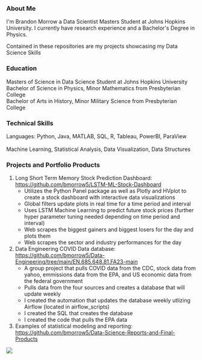 ### About Me 

I'm Brandon Morrow a Data Scientist Masters Student at Johns Hopkins University. I currently have research experience and a Bachelor's Degree in Physics. <br>

Contained in these repositories are my projects showcasing my Data Science Skills

### Education
Masters of Science in Data Science Student at Johns Hopkins University <br>
Bachelor of Science in Physics, Minor Mathematics from Presbyterian College <br>
Bachelor of Arts in History, Minor Military Science from Presbyterian College

### Technical Skills
Languages: Python, Java, MATLAB, SQL, R, Tableau, PowerBI, ParaView <br> <br>
Machine Learning, Statistical Analysis, Data Visualization, Data Structures

### Projects and Portfolio Products
1. Long Short Term Memory Stock Prediction Dashboard: https://github.com/bmorrow5/LSTM-ML-Stock-Dashboard 
   - Utilizes the Python Panel package as well as Plotly and HVplot to create a stock dashboard with interactive data visualizations
   - Global filters update plots in real time for a time period and interval
   - Uses LSTM Machine Learning to predict future stock prices (further hyper parameter tuning needed depending on time period and interval)
   - Web scrapes the biggest gainers and biggest losers for the day and plots them
   - Web scrapes the sector and industry performances for the day
2. Data Engineering COVID Data database: https://github.com/bmorrow5/Data-Engineering/tree/main/EN.685.648.81.FA23-main 
   - A group project that pulls COVID data from the CDC, stock data from yahoo, emmissions data from the EPA, and US economic data from the federal government
   - Pulls data from the four sources and creates a database that will update weekly
   - I created the automation that updates the database weekly utlizing Airflow (located in airflow_scripts)
   - I created the SQL that creates the database
   - I created the code that pulls the EPA data
3. Examples of statistical modeling and reporting: https://github.com/bmorrow5/Data-Science-Reports-and-Final-Products
   
<img src="https://github-readme-stats.vercel.app/api/top-langs/?username=bmorrow5&theme=dark"/>
